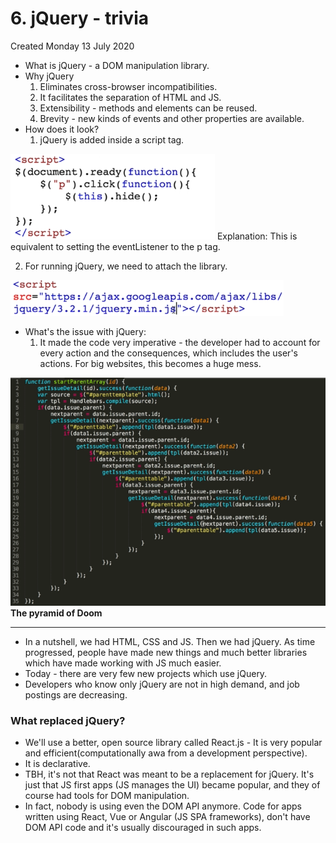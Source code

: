 # 6. jQuery - trivia
Created Monday 13 July 2020

- What is jQuery - a DOM manipulation library.
- Why jQuery
  1.  Eliminates cross-browser incompatibilities.
  2.  It facilitates the separation of HTML and JS.
  3.  Extensibility - methods and elements can be reused.
  4.  Brevity - new kinds of events and other properties are available.
- How does it look?
  1.  jQuery is added inside a script tag.

![](../../../assets/6_jQuery_-_trivia-image-1-a09ebfc7.png)
Explanation: This is equivalent to setting the eventListener to the p tag.

2. For running jQuery, we need to attach the library.

![](../../../assets/6_jQuery_-_trivia-image-2-a09ebfc7.png)

- What's the issue with jQuery:
  1.  It made the code very imperative - the developer had to account for every action and the consequences, which includes the user's actions. For big websites, this becomes a huge mess.

![](../../../assets/6_jQuery_-_trivia-image-3-a09ebfc7.png)
**The pyramid of Doom**

---

- In a nutshell, we had HTML, CSS and JS. Then we had jQuery. As time progressed, people have made new things and much better libraries which have made working with JS much easier.
- Today - there are very few new projects which use jQuery.
- Developers who know only jQuery are not in high demand, and job postings are decreasing.

### What replaced jQuery?
- We'll use a better, open source library called React.js - It is very popular and efficient(computationally awa from a development perspective).
- It is declarative.
- TBH, it's not that React was meant to be a replacement for jQuery. It's just that JS first apps (JS manages the UI) became popular, and they of course had tools for DOM manipulation.
- In fact, nobody is using even the DOM API anymore. Code for apps written using React, Vue or Angular (JS SPA frameworks), don't have DOM API code and it's usually discouraged in such apps.